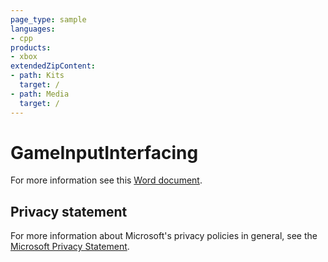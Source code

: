 ```yaml
---
page_type: sample
languages:
- cpp
products:
- xbox
extendedZipContent:
- path: Kits
  target: /
- path: Media
  target: /
---
```


# GameInputInterfacing

For more information see this [Word document](https://github.com/microsoft/Xbox-GDK-Samples/blob/main/Samples/System/GameInputInterfacing/Readme.docx).

## Privacy statement

For more information about Microsoft's privacy policies in general, see the [Microsoft Privacy Statement](https://privacy.microsoft.com/privacystatement/).
